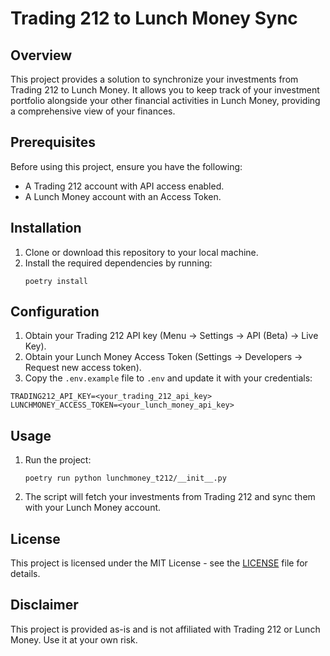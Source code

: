 # Trading 212 to Lunch Money Sync

## Overview

This project provides a solution to synchronize your investments from Trading 212 to Lunch Money. It allows you to keep track of your investment portfolio alongside your other financial activities in Lunch Money, providing a comprehensive view of your finances.

## Prerequisites

Before using this project, ensure you have the following:

- A Trading 212 account with API access enabled.
- A Lunch Money account with an Access Token.

## Installation

1. Clone or download this repository to your local machine.
2. Install the required dependencies by running:
   ```
   poetry install
   ```

## Configuration

1. Obtain your Trading 212 API key (Menu -> Settings -> API (Beta) -> Live Key).
2. Obtain your Lunch Money Access Token (Settings -> Developers -> Request new access token).
3. Copy the `.env.example` file to `.env` and update it with your credentials:

  ```
  TRADING212_API_KEY=<your_trading_212_api_key>
  LUNCHMONEY_ACCESS_TOKEN=<your_lunch_money_api_key>
  ```

## Usage

1. Run the project:

   ```
   poetry run python lunchmoney_t212/__init__.py
   ```

2. The script will fetch your investments from Trading 212 and sync them with your Lunch Money account.

## License

This project is licensed under the MIT License - see the [LICENSE](LICENSE.md) file for details.

## Disclaimer

This project is provided as-is and is not affiliated with Trading 212 or Lunch Money. Use it at your own risk.